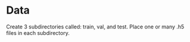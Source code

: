 # Data
Create 3 subdirectories called: train, val, and test. Place one or many .h5 files in each subdirectory.
